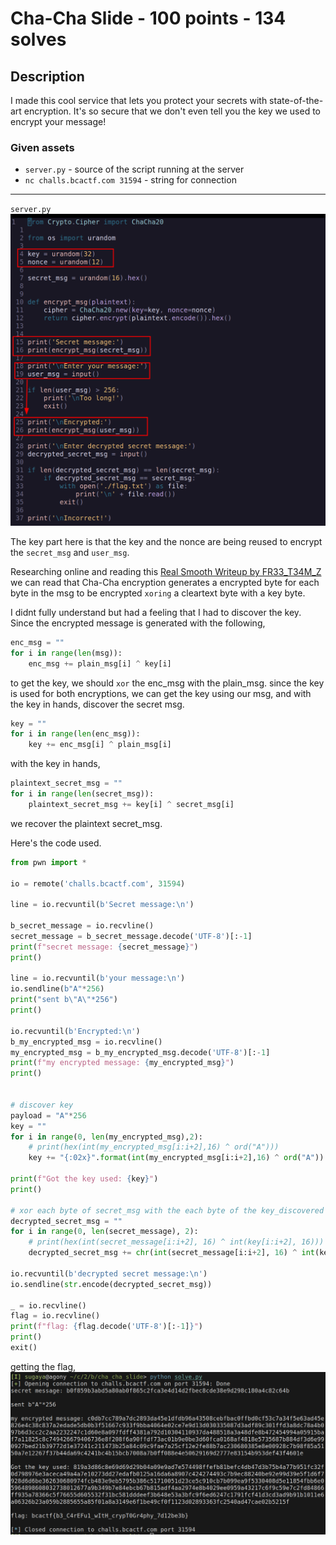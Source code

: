 # Cha-Cha Slide - 100 points - 134 solves
## Description
I made this cool service that lets you protect your secrets with state-of-the-art encryption. It's so secure that we don't even tell you the key we used to encrypt your message!

### Given assets
- `server.py` - source of the script running at the server
- `nc challs.bcactf.com 31594` - string for connection

---
`server.py`
![server-source](source-code.png "server.py source code")

The key part here is that the key and the nonce are being reused to encrypt the
`secret_msg` and `user_msg`.

Researching online and reading this 
[Real Smooth Writeup by FR33_T34M_Z](https://ctftime.org/writeup/37972)
we can read that Cha-Cha encryption generates a encrypted byte
for each byte in the msg to be encrypted `xoring` a cleartext byte with a key byte.

I didnt fully understand but had a feeling that I had to discover the key.
Since the encrypted message is generated with the following,

```python
enc_msg = ""
for i in range(len(msg)):
    enc_msg += plain_msg[i] ^ key[i] 
```

to get the key, we should `xor` the enc_msg with the plain_msg.
since the key is used for both encryptions, we can get the key using our msg, 
and with the key in hands, discover the secret msg.

```python
key = ""
for i in range(len(enc_msg)):
    key += enc_msg[i] ^ plain_msg[i]
```

with the key in hands,

```python
plaintext_secret_msg = ""
for i in range(len(secret_msg)):
    plaintext_secret_msg += key[i] ^ secret_msg[i]
```

we recover the plaintext secret_msg.

Here's the code used.
```python
from pwn import *

io = remote('challs.bcactf.com', 31594)

line = io.recvuntil(b'Secret message:\n')

b_secret_message = io.recvline()
secret_message = b_secret_message.decode('UTF-8')[:-1]
print(f"secret message: {secret_message}")
print()

line = io.recvuntil(b'your message:\n')
io.sendline(b"A"*256)
print("sent b\"A\"*256")
print()

io.recvuntil(b'Encrypted:\n')
b_my_encrypted_msg = io.recvline()
my_encrypted_msg = b_my_encrypted_msg.decode('UTF-8')[:-1]
print(f"my encrypted message: {my_encrypted_msg}")
print()


# discover key
payload = "A"*256
key = ""
for i in range(0, len(my_encrypted_msg),2):
    # print(hex(int(my_encrypted_msg[i:i+2],16) ^ ord("A")))
    key += "{:02x}".format(int(my_encrypted_msg[i:i+2],16) ^ ord("A"))

print(f"Got the key used: {key}")
print()

# xor each byte of secret_msg with the each byte of the key_discovered
decrypted_secret_msg = ""
for i in range(0, len(secret_message), 2):
    # print(hex(int(secret_message[i:i+2], 16) ^ int(key[i:i+2], 16)))
    decrypted_secret_msg += chr(int(secret_message[i:i+2], 16) ^ int(key[i:i+2], 16))

io.recvuntil(b'decrypted secret message:\n')
io.sendline(str.encode(decrypted_secret_msg))

_ = io.recvline()
flag = io.recvline()
print(f"flag: {flag.decode('UTF-8')[:-1]}")
print()
exit()
```

getting the flag,
![flag](flag.png "executing solve.py and getting the flag")
